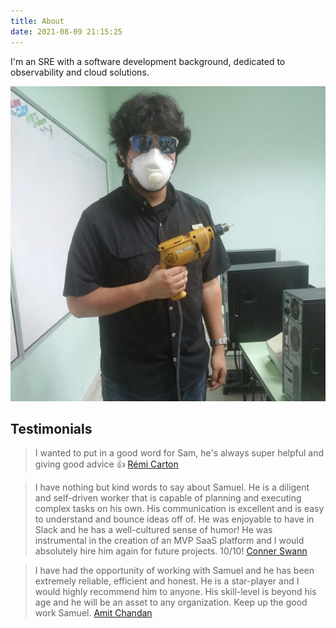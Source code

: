 ```yaml
---
title: About
date: 2021-08-09 21:15:25
---
```


I'm an SRE with a software development background, dedicated to observability and cloud solutions.

![](./about/me.jpeg)

## Testimonials

> I wanted to put in a good word for Sam, he's always super helpful and giving good advice :thumbsup:
[R&eacute;mi Carton](https://www.linkedin.com/in/remicarton/)

> I have nothing but kind words to say about Samuel. He is a diligent and self-driven worker that is capable of planning and executing complex tasks on his own. His communication is excellent and is easy to understand and bounce ideas off of. He was enjoyable to have in Slack and he has a well-cultured sense of humor! He was instrumental in the creation of an MVP SaaS platform and I would absolutely hire him again for future projects. 10/10!
[Conner Swann](https://www.linkedin.com/in/connerswann/)

> I have had the opportunity of working with Samuel and he has been extremely reliable, efficient and honest. He is a star-player and I would highly recommend him to anyone. His skill-level is beyond his age and he will be an asset to any organization. Keep up the good work Samuel.
[Amit Chandan](https://www.linkedin.com/in/amitchandan/)

